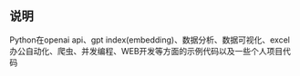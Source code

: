 ## **说明**

Python在openai api、gpt index(embedding)、数据分析、数据可视化、excel办公自动化、爬虫、并发编程、WEB开发等方面的示例代码以及一些个人项目代码